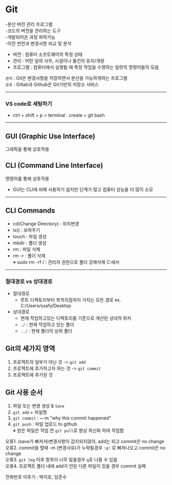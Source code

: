 # Git
-분산 버전 관리 프로그램    
-코드의 버전을 관리하는 도구  
-개발되어온 과정 파악가능  
-이전 번전과 변경사항 비교 및 분석

- 버전 : 컴퓨터 소프트웨어의 특정 상태  
- 관리 : 어떤 일의 사무, 시설이나 물건의 유지/개량  
- 프로그램 : 컴퓨터에서 실행될 때 특정 작업을 수행하는 일련의 명령어들의 모음

`관리` : Git은 변경사항을 저장하면서 분산을 가능하게하는 프로그램    
`공유` : Gitlab과 Github은 Git기반의 저장소 서비스 

---
### VS code로 세팅하기
- ctrl + shift + p > terminal : create + git bash
---
## GUI (Graphic Use Interface)  
그래픽을 통해 상호작용  
## CLI (Command Line Interface)  
명령어를 통해 상호작용

- GUI는 CLI에 비해 사용하기 쉽지만 단계가 많고 컴퓨터 성능을 더 많이 소모
---
## CLI Commands

- cd(Change Directory) : 위치변경  
- ls() : 보여주기
- touch : 파일 생성
- mkdir : 폴더 생성
- rm : 파일 삭제
- rm -r : 폴더 삭제    
※ sudo rm -rf / : 관리자 권한으로 폴더 강제삭제 C:에서
---
### 절대경로 vs  상대경로
- 절대경로
    - 루트 디렉토리부터 목적지점까지 거치는 모든 경로
    ex. C:/Users/ssafy/Desktop
- 상대경로
    - 현재 작업하고있는 디렉토리를 기준으로 계산된 상대적 위치
    - `./` : 현재 작업하고 있는 폴더
    - `../` : 현재 폴더의 상위 폴더


## Git의 세가지 영역
1. 프로젝트의 일부가 아닌 것
-> `git add`
2. 프로젝트에 추가하고자 하는 것
-> `git commit`
3. 프로젝트에 추가된 것

## Git 사용 순서  

1. 파일 또는 변경 생성 & `Save`
2. `git add` + 파일명
3. `git commit` : ~-m "why this commit happened"
4. `git push` : 파일 업로드 to github  
※ 받은 파일은 작업 전 `git pull`로 항상 최신화 하여 작업함

오류1. (save가 빠져서)변경사항이 감지되지않아, add는 되고 commit은 no change  
오류2. commit을 할때 -m (변경사유)가 누락될경우 `:q!` 로 빠져나오고 commit은 no change  
오류3. `git log` 이후 항목이 너무 많을경우 `q`로 나올 수 있음  
오류4. 프로젝트 폴더 내에 add가 안된 다른 파일이 있을 경우 commit 실패
    

전화번호 미추가 : 박지호, 임준수